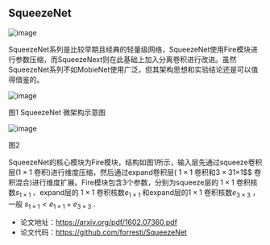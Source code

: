 ## SqueezeNet



![image](https://user-images.githubusercontent.com/29084184/130394576-633dedf0-0435-41f3-9713-da008c5175ee.png)

SqueezeNet系列是比较早期且经典的轻量级网络，SqueezeNet使用Fire模块进行参数压缩，而SqueezeNext则在此基础上加入分离卷积进行改进。虽然SqueezeNet系列不如MobieNet使用广泛，但其架构思想和实验结论还是可以值得借鉴的。


![image](https://user-images.githubusercontent.com/29084184/130395217-ca94e76e-6ab2-426f-ac2a-6e7238f09d04.png)

图1 SqueezeNet 微架构示意图

![image](https://user-images.githubusercontent.com/29084184/130394633-d0c41ef6-7ea3-474c-bfe1-be13c96ee271.png)

图2 

SqueezeNet的核心模块为Fire模块，结构如图1所示，输入层先通过squeeze卷积层($1×1$ 卷积)进行维度压缩，然后通过expand卷积层( $1×1$ 卷积和$3×3$1×1$$ 卷积混合)进行维度扩展。Fire模块包含3个参数，分别为squeeze层的 $1×1$ 卷积核数$s_{1×1}$ 、expand层的 $1×1$ 卷积核数$e_{1×1}$ 和expand层的$1×1$ 卷积核数$e_{3×3}$ ，一般 $s_{1×1} < e_{1×1} + e_{3×3}$ .



- 论文地址：https://arxiv.org/pdf/1602.07360.pdf
- 论文代码：https://github.com/forresti/SqueezeNet